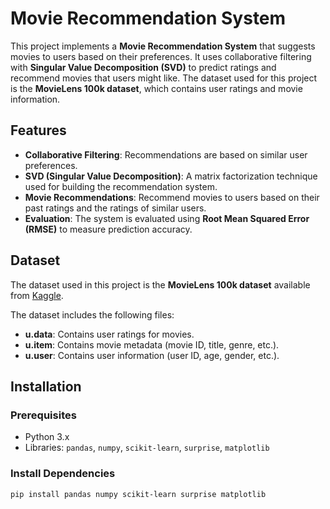 # Movie Recommendation System

This project implements a **Movie Recommendation System** that suggests movies to users based on their preferences. It uses collaborative filtering with **Singular Value Decomposition (SVD)** to predict ratings and recommend movies that users might like. The dataset used for this project is the **MovieLens 100k dataset**, which contains user ratings and movie information.

## Features

- **Collaborative Filtering**: Recommendations are based on similar user preferences.
- **SVD (Singular Value Decomposition)**: A matrix factorization technique used for building the recommendation system.
- **Movie Recommendations**: Recommend movies to users based on their past ratings and the ratings of similar users.
- **Evaluation**: The system is evaluated using **Root Mean Squared Error (RMSE)** to measure prediction accuracy.

## Dataset

The dataset used in this project is the **MovieLens 100k dataset** available from [Kaggle](https://www.kaggle.com/datasets/prajitdatta/movielens-100k-dataset/data).

The dataset includes the following files:
- **u.data**: Contains user ratings for movies.
- **u.item**: Contains movie metadata (movie ID, title, genre, etc.).
- **u.user**: Contains user information (user ID, age, gender, etc.).

## Installation

### Prerequisites

- Python 3.x
- Libraries: `pandas`, `numpy`, `scikit-learn`, `surprise`, `matplotlib`

### Install Dependencies

```bash
pip install pandas numpy scikit-learn surprise matplotlib
